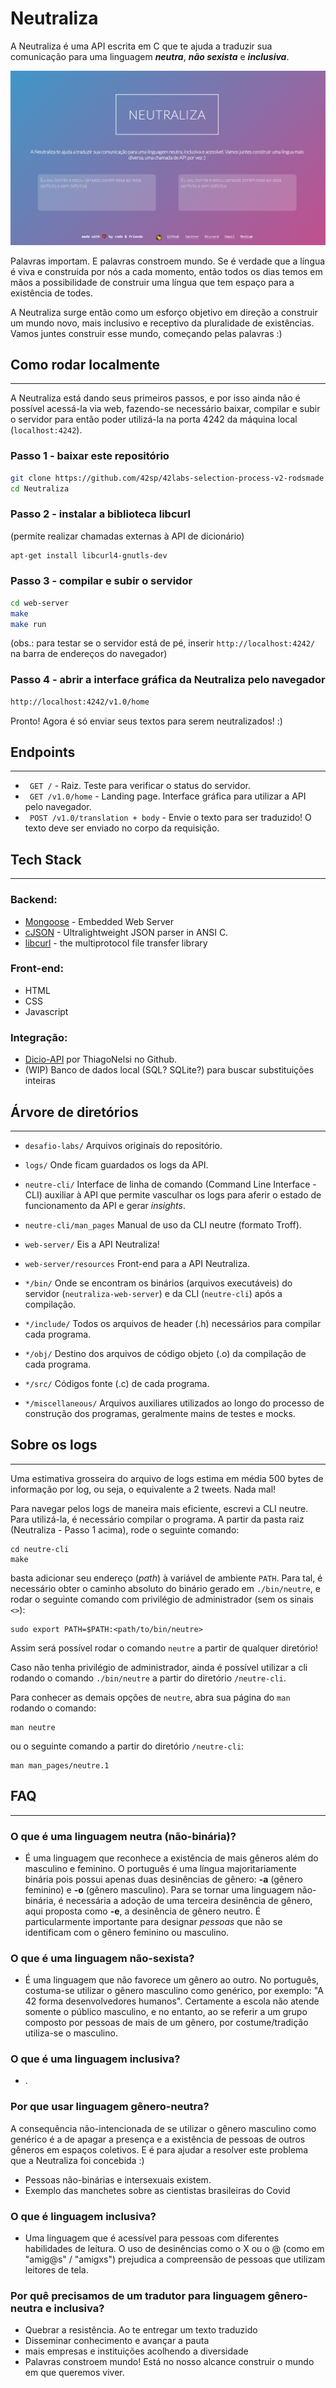 # Neutraliza

A Neutraliza é uma API escrita em C que te ajuda a traduzir sua comunicação para uma linguagem **_neutra_**, **_não sexista_** e **_inclusiva_**.

![Front-end da Neutraliza](./web-server/miscellaneous/neutraliza-front-end.png "Neutraliza landing Page")

Palavras importam. E palavras constroem mundo. Se é verdade que a língua é viva e construída por nós a cada momento, então todos os dias temos em mãos a possibilidade de construir uma língua que tem espaço para a existência de todes.

A Neutraliza surge então como um esforço objetivo em direção a construir um mundo novo, mais inclusivo e receptivo da pluralidade de existências. Vamos juntes construir esse mundo, começando pelas palavras :)

## Como rodar localmente
---
A Neutraliza está dando seus primeiros passos, e por isso ainda não é possível acessá-la via web, fazendo-se necessário baixar, compilar e subir o servidor para então poder utilizá-la na porta 4242 da máquina local (`localhost:4242`).

### Passo 1 - baixar este repositório
``` bash
git clone https://github.com/42sp/42labs-selection-process-v2-rodsmade.git Neutraliza
cd Neutraliza
```

### Passo 2 - instalar a biblioteca libcurl
(permite realizar chamadas externas à API de dicionário)
``` bash
apt-get install libcurl4-gnutls-dev
```

### Passo 3 - compilar e subir o servidor
``` bash
cd web-server
make
make run
```
(obs.: para testar se o servidor está de pé, inserir `http://localhost:4242/` na barra de endereços do navegador)

### Passo 4 - abrir a interface gráfica da Neutraliza pelo navegador
``` bash
http://localhost:4242/v1.0/home
```

Pronto! Agora é só enviar seus textos para serem neutralizados! :)

## Endpoints
---
- ` GET /` -  Raiz. Teste para verificar o status do servidor.
- ` GET /v1.0/home` - Landing page. Interface gráfica para utilizar a API pelo navegador.
- ` POST /v1.0/translation + body` - Envie o texto para ser traduzido! O texto deve ser enviado no corpo da requisição.

## Tech Stack
---
### Backend:
- [Mongoose](https://mongoose.ws/) - Embedded Web Server
- [cJSON](https://github.com/DaveGamble/cJSON) - Ultralightweight JSON parser in ANSI C.
- [libcurl](https://curl.se/libcurl/) - the multiprotocol file transfer library

### Front-end:
- HTML
- CSS
- Javascript

### Integração:
- [Dicio-API](https://github.com/ThiagoNelsi/dicio-api/link) por ThiagoNelsi no Github.
- (WIP) Banco de dados local (SQL? SQLite?) para buscar substituições inteiras

## Árvore de diretórios
---
* ```desafio-labs/```
	Arquivos originais do repositório.

* ```logs/```
	Onde ficam guardados os logs da API.

* ```neutre-cli/```
	Interface de linha de comando (Command Line Interface - CLI) auxiliar à API que permite vasculhar os logs para aferir o estado de funcionamento da API e gerar _insights_.

* ```neutre-cli/man_pages```
	Manual de uso da CLI neutre (formato Troff).

* ```web-server/```
	Eis a API Neutraliza!

* ```web-server/resources```
	Front-end para a API Neutraliza.

* ```*/bin/```
	Onde se encontram os binários (arquivos executáveis) do servidor (`neutraliza-web-server`) e da CLI (`neutre-cli`) após a compilação.

* ```*/include/```
	Todos os arquivos de header (.h) necessários para compilar cada programa.

* ```*/obj/```
	Destino dos arquivos de código objeto (.o) da compilação de cada programa.

* ```*/src/```
	Códigos fonte (.c) de cada programa.

* ```*/miscellaneous/```
	Arquivos auxiliares utilizados ao longo do processo de construção dos programas, geralmente mains de testes e mocks.


## Sobre os logs
---
Uma estimativa grosseira do arquivo de logs estima em média 500 bytes de informação por log, ou seja, o equivalente a 2 tweets. Nada mal!

Para navegar pelos logs de maneira mais eficiente, escrevi a CLI neutre. Para utilizá-la, é necessário compilar o programa. A partir da pasta raiz (Neutraliza - Passo 1 acima), rode o seguinte comando:
```
cd neutre-cli
make
```
basta adicionar seu endereço (_path_) à variável de ambiente `PATH`. Para tal, é necessário obter o caminho absoluto do binário gerado em `./bin/neutre`, e rodar o seguinte comando com privilégio de administrador (sem os sinais `<>`):
```
sudo export PATH=$PATH:<path/to/bin/neutre>
```
Assim será possível rodar o comando `neutre` a partir de qualquer diretório!

Caso não tenha privilégio de administrador, ainda é possível utilizar a cli rodando o comando `./bin/neutre` a partir do diretório `/neutre-cli`.


Para conhecer as demais opções de `neutre`, abra sua página do `man` rodando o comando:
```
man neutre
```
ou o seguinte comando a partir do diretório `/neutre-cli`:
```
man man_pages/neutre.1
```

## FAQ
---
### O que é uma linguagem neutra (não-binária)?
- É uma linguagem que reconhece a existência de mais gêneros além do masculino e feminino. O português é uma língua majoritariamente binária pois possui apenas duas desinências de gênero: **-a** (gênero feminino) e **-o** (gênero masculino). Para se tornar uma linguagem não-binária, é necessária a adoção de uma terceira desinência de gênero, aqui proposta como **-e**, a desinência de gênero neutro. É particularmente importante para designar _pessoas_ que não se identificam com o gênero feminino ou masculino.

### O que é uma linguagem não-sexista?
- É uma linguagem que não favorece um gênero ao outro. No português, costuma-se utilizar o gênero masculino como genérico, por exemplo: "A 42 forma desenvolvedores humanos". Certamente a escola não atende somente o público masculino, e no entanto, ao se referir a um grupo composto por pessoas de mais de um gênero, por costume/tradição utiliza-se o masculino.

### O que é uma linguagem inclusiva?
-  .

### Por que usar linguagem gênero-neutra?
A consequência não-intencionada de se utilizar o gênero masculino como genérico é a de apagar a presença e a existência de pessoas de outros gêneros em espaços coletivos. E é para ajudar a resolver este problema que a Neutraliza foi concebida :)
- Pessoas não-binárias e intersexuais existem.
- Exemplo das manchetes sobre as cientistas brasileiras do Covid

### O que é linguagem inclusiva?
- Uma linguagem que é acessível para pessoas com diferentes habilidades de leitura. O uso de desinências como o X ou o @ (como em "amig@s" / "amigxs") prejudica a compreensão de pessoas que utilizam leitores de tela. 

### Por quê precisamos de um tradutor para linguagem gênero-neutra e inclusiva?
- Quebrar a resistência. Ao te entregar um texto traduzido
- Disseminar conhecimento e avançar a pauta
- mais empresas e instituições acolhendo a diversidade
- Palavras constroem mundo! Está no nosso alcance construir o mundo em que queremos viver.



